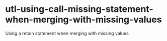 # utl-using-call-missing-statement-when-merging-with-missing-values
Using a retain statement when merging with missing values
